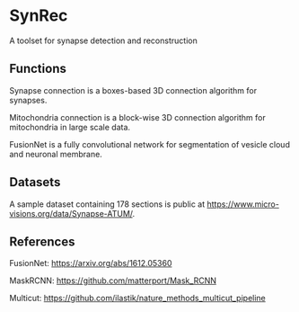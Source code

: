 # SynRec
A toolset for synapse detection and reconstruction
## Functions
Synapse connection is a boxes-based 3D connection algorithm for synapses.

Mitochondria connection is a block-wise 3D connection algorithm for mitochondria in large scale data.

FusionNet is a fully convolutional network for segmentation of vesicle cloud and neuronal membrane.

## Datasets
A sample dataset containing 178 sections is public at https://www.micro-visions.org/data/Synapse-ATUM/.

## References

FusionNet: https://arxiv.org/abs/1612.05360

MaskRCNN: https://github.com/matterport/Mask_RCNN

Multicut: https://github.com/ilastik/nature_methods_multicut_pipeline
